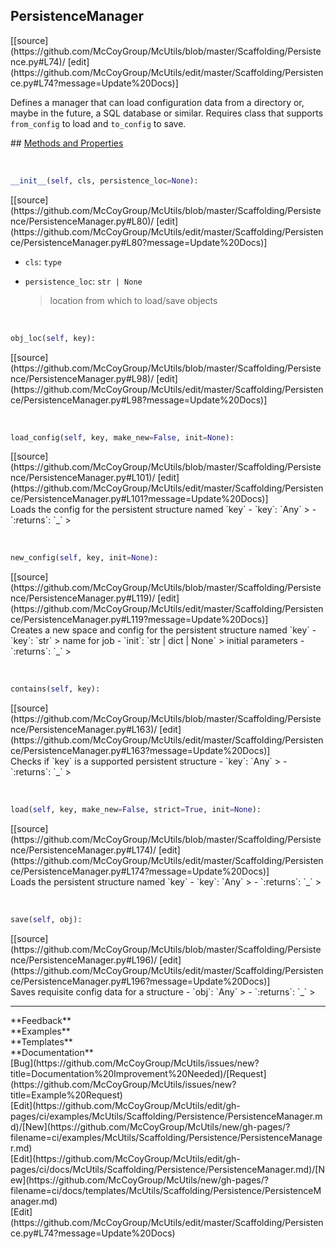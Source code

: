 ## <a id="McUtils.Scaffolding.Persistence.PersistenceManager">PersistenceManager</a> 

<div class="docs-source-link" markdown="1">
[[source](https://github.com/McCoyGroup/McUtils/blob/master/Scaffolding/Persistence.py#L74)/
[edit](https://github.com/McCoyGroup/McUtils/edit/master/Scaffolding/Persistence.py#L74?message=Update%20Docs)]
</div>

Defines a manager that can load configuration data from a directory
or, maybe in the future, a SQL database or similar.
Requires class that supports `from_config` to load and `to_config` to save.







<div class="collapsible-section">
 <div class="collapsible-section collapsible-section-header" markdown="1">
## <a class="collapse-link" data-toggle="collapse" href="#methods" markdown="1"> Methods and Properties</a> <a class="float-right" data-toggle="collapse" href="#methods"><i class="fa fa-chevron-down"></i></a>
 </div>
 <div class="collapsible-section collapsible-section-body collapse show" id="methods" markdown="1">
 
<a id="McUtils.Scaffolding.Persistence.PersistenceManager.__init__" class="docs-object-method">&nbsp;</a> 
```python
__init__(self, cls, persistence_loc=None): 
```
<div class="docs-source-link" markdown="1">
[[source](https://github.com/McCoyGroup/McUtils/blob/master/Scaffolding/Persistence/PersistenceManager.py#L80)/
[edit](https://github.com/McCoyGroup/McUtils/edit/master/Scaffolding/Persistence/PersistenceManager.py#L80?message=Update%20Docs)]
</div>

  - `cls`: `type`
    > 
  - `persistence_loc`: `str | None`
    > location from which to load/save objects


<a id="McUtils.Scaffolding.Persistence.PersistenceManager.obj_loc" class="docs-object-method">&nbsp;</a> 
```python
obj_loc(self, key): 
```
<div class="docs-source-link" markdown="1">
[[source](https://github.com/McCoyGroup/McUtils/blob/master/Scaffolding/Persistence/PersistenceManager.py#L98)/
[edit](https://github.com/McCoyGroup/McUtils/edit/master/Scaffolding/Persistence/PersistenceManager.py#L98?message=Update%20Docs)]
</div>


<a id="McUtils.Scaffolding.Persistence.PersistenceManager.load_config" class="docs-object-method">&nbsp;</a> 
```python
load_config(self, key, make_new=False, init=None): 
```
<div class="docs-source-link" markdown="1">
[[source](https://github.com/McCoyGroup/McUtils/blob/master/Scaffolding/Persistence/PersistenceManager.py#L101)/
[edit](https://github.com/McCoyGroup/McUtils/edit/master/Scaffolding/Persistence/PersistenceManager.py#L101?message=Update%20Docs)]
</div>
Loads the config for the persistent structure named `key`
  - `key`: `Any`
    > 
  - `:returns`: `_`
    >


<a id="McUtils.Scaffolding.Persistence.PersistenceManager.new_config" class="docs-object-method">&nbsp;</a> 
```python
new_config(self, key, init=None): 
```
<div class="docs-source-link" markdown="1">
[[source](https://github.com/McCoyGroup/McUtils/blob/master/Scaffolding/Persistence/PersistenceManager.py#L119)/
[edit](https://github.com/McCoyGroup/McUtils/edit/master/Scaffolding/Persistence/PersistenceManager.py#L119?message=Update%20Docs)]
</div>
Creates a new space and config for the persistent structure named `key`
  - `key`: `str`
    > name for job
  - `init`: `str | dict | None`
    > initial parameters
  - `:returns`: `_`
    >


<a id="McUtils.Scaffolding.Persistence.PersistenceManager.contains" class="docs-object-method">&nbsp;</a> 
```python
contains(self, key): 
```
<div class="docs-source-link" markdown="1">
[[source](https://github.com/McCoyGroup/McUtils/blob/master/Scaffolding/Persistence/PersistenceManager.py#L163)/
[edit](https://github.com/McCoyGroup/McUtils/edit/master/Scaffolding/Persistence/PersistenceManager.py#L163?message=Update%20Docs)]
</div>
Checks if `key` is a supported persistent structure
  - `key`: `Any`
    > 
  - `:returns`: `_`
    >


<a id="McUtils.Scaffolding.Persistence.PersistenceManager.load" class="docs-object-method">&nbsp;</a> 
```python
load(self, key, make_new=False, strict=True, init=None): 
```
<div class="docs-source-link" markdown="1">
[[source](https://github.com/McCoyGroup/McUtils/blob/master/Scaffolding/Persistence/PersistenceManager.py#L174)/
[edit](https://github.com/McCoyGroup/McUtils/edit/master/Scaffolding/Persistence/PersistenceManager.py#L174?message=Update%20Docs)]
</div>
Loads the persistent structure named `key`
  - `key`: `Any`
    > 
  - `:returns`: `_`
    >


<a id="McUtils.Scaffolding.Persistence.PersistenceManager.save" class="docs-object-method">&nbsp;</a> 
```python
save(self, obj): 
```
<div class="docs-source-link" markdown="1">
[[source](https://github.com/McCoyGroup/McUtils/blob/master/Scaffolding/Persistence/PersistenceManager.py#L196)/
[edit](https://github.com/McCoyGroup/McUtils/edit/master/Scaffolding/Persistence/PersistenceManager.py#L196?message=Update%20Docs)]
</div>
Saves requisite config data for a structure
  - `obj`: `Any`
    > 
  - `:returns`: `_`
    >
 </div>
</div>












---


<div markdown="1" class="text-secondary">
<div class="container">
  <div class="row">
   <div class="col" markdown="1">
**Feedback**   
</div>
   <div class="col" markdown="1">
**Examples**   
</div>
   <div class="col" markdown="1">
**Templates**   
</div>
   <div class="col" markdown="1">
**Documentation**   
</div>
   <div class="col" markdown="1">
   
</div>
   <div class="col" markdown="1">
   
</div>
   <div class="col" markdown="1">
   
</div>
</div>
  <div class="row">
   <div class="col" markdown="1">
[Bug](https://github.com/McCoyGroup/McUtils/issues/new?title=Documentation%20Improvement%20Needed)/[Request](https://github.com/McCoyGroup/McUtils/issues/new?title=Example%20Request)   
</div>
   <div class="col" markdown="1">
[Edit](https://github.com/McCoyGroup/McUtils/edit/gh-pages/ci/examples/McUtils/Scaffolding/Persistence/PersistenceManager.md)/[New](https://github.com/McCoyGroup/McUtils/new/gh-pages/?filename=ci/examples/McUtils/Scaffolding/Persistence/PersistenceManager.md)   
</div>
   <div class="col" markdown="1">
[Edit](https://github.com/McCoyGroup/McUtils/edit/gh-pages/ci/docs/McUtils/Scaffolding/Persistence/PersistenceManager.md)/[New](https://github.com/McCoyGroup/McUtils/new/gh-pages/?filename=ci/docs/templates/McUtils/Scaffolding/Persistence/PersistenceManager.md)   
</div>
   <div class="col" markdown="1">
[Edit](https://github.com/McCoyGroup/McUtils/edit/master/Scaffolding/Persistence.py#L74?message=Update%20Docs)   
</div>
   <div class="col" markdown="1">
   
</div>
   <div class="col" markdown="1">
   
</div>
   <div class="col" markdown="1">
   
</div>
</div>
</div>
</div>